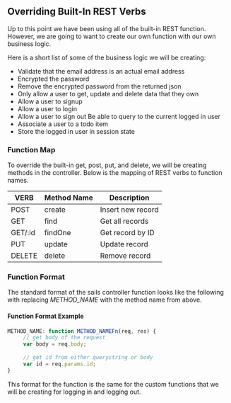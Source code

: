 ## Overriding Built-In REST Verbs

Up to this point we have been using all of the built-in REST function.  However, we are going to want to create our own function with our own business logic.  

Here is a short list of some of the business logic we will be creating:

* Validate that the email address is an actual email address
* Encrypted the password
* Remove the encrypted password from the returned json
* Only allow a user to get, update and delete data that they own
* Allow a user to signup 
* Allow a user to login
* Allow a user to sign out
Be able to query to the current logged in user
* Associate a user to a todo item
* Store the logged in user in session state

### Function Map
To override the built-in get, post, put, and delete, we will be creating methods in the controller.  Below is the mapping of REST verbs to function names.

| VERB | Method Name |Description |
| ---- | ---- | ---- |
| POST | create | Insert new record
| GET | find | Get all records |
| GET/:id | findOne | Get record by ID |
| PUT  | update  | Update record |
| DELETE |  delete | Remove record | 

### Function Format

The standard format of the sails controller function looks like the following with replacing *METHOD_NAME* with the method name from above.   

<h4 class="exercise-start">
Function Format Example
</h4>

```javascript
METHOD_NAME: function METHOD_NAMEFn(req, res) {
     // get body of the request
     var body = req.body; 
     
     // get id from either querystring or body
     var id = req.params.id; 
}
```

This format for the function is the same for the custom functions that we will be creating for logging in and logging out. 

<div class="exercise-end"></div> 

